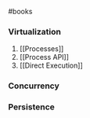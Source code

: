 #books 

### Virtualization
1. [[Processes]]
2. [[Process API]]
3. [[Direct Execution]]

### Concurrency

### Persistence